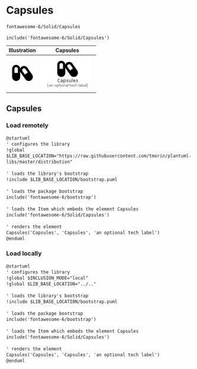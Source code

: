 # Capsules


```text
fontawesome-6/Solid/Capsules
```

```text
include('fontawesome-6/Solid/Capsules')
```



| Illustration | Capsules |
| :---: | :---: |
| ![illustration for Illustration](../../fontawesome-6/Solid/Capsules.png) | ![illustration for Capsules](../../fontawesome-6/Solid/Capsules.Local.png) |




## Capsules

### Load remotely
```plantuml
@startuml
' configures the library
!global $LIB_BASE_LOCATION="https://raw.githubusercontent.com/tmorin/plantuml-libs/master/distribution"

' loads the library's bootstrap
!include $LIB_BASE_LOCATION/bootstrap.puml

' loads the package bootstrap
include('fontawesome-6/bootstrap')

' loads the Item which embeds the element Capsules
include('fontawesome-6/Solid/Capsules')

' renders the element
Capsules('Capsules', 'Capsules', 'an optional tech label')
@enduml
```

### Load locally
```plantuml
@startuml
' configures the library
!global $INCLUSION_MODE="local"
!global $LIB_BASE_LOCATION="../.."

' loads the library's bootstrap
!include $LIB_BASE_LOCATION/bootstrap.puml

' loads the package bootstrap
include('fontawesome-6/bootstrap')

' loads the Item which embeds the element Capsules
include('fontawesome-6/Solid/Capsules')

' renders the element
Capsules('Capsules', 'Capsules', 'an optional tech label')
@enduml
```

